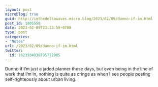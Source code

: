 ```yaml
---
layout: post
microblog: true
guid: http://inthedeltawaves.micro.blog/2023/02/09/dunno-if-im.html
post_id: 1805558
date: 2023-02-09T23:33:59-0700
type: post
categories:
- "Notes"
url: /2023/02/09/dunno-if-im.html
twitter:
  id: 1623934038795771905
---
```

<p>Dunno if I’m just a jaded planner these days, but even being in the line of work that I’m in, nothing is quite as cringe as when I see people posting self-righteously about urban living.</p>
